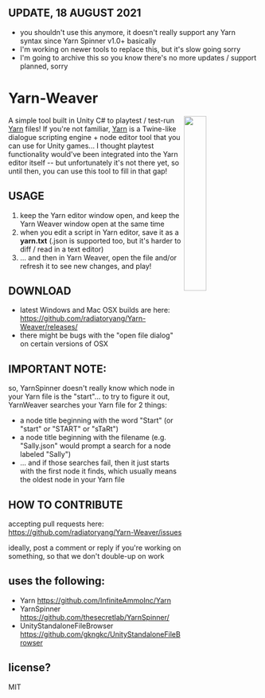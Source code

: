 ## UPDATE, 18 AUGUST 2021
- you shouldn't use this anymore, it doesn't really support any Yarn syntax since Yarn Spinner v1.0+ basically
- I'm working on newer tools to replace this, but it's slow going sorry
- I'm going to archive this so you know there's no more updates / support planned, sorry

# Yarn-Weaver
<img width=30% align=right src=https://raw.githubusercontent.com/radiatoryang/Yarn-Weaver/master/yarnWeaver_sample.gif> 

A simple tool built in Unity C# to playtest / test-run [Yarn](https://github.com/InfiniteAmmoInc/Yarn) files! If you're not familiar, [Yarn](https://github.com/InfiniteAmmoInc/Yarn) is a Twine-like dialogue scripting engine + node editor tool that you can use for Unity games... I thought playtest functionality would've been integrated into the Yarn editor itself -- but unfortunately it's not there yet, so until then, you can use this tool to fill in that gap! 

## USAGE
1. keep the Yarn editor window open, and keep the Yarn Weaver window open at the same time
2. when you edit a script in Yarn editor, save it as a **yarn.txt** (.json is supported too, but it's harder to diff / read in a text editor)
3. ... and then in Yarn Weaver, open the file and/or refresh it to see new changes, and play!

## DOWNLOAD
- latest Windows and Mac OSX builds are here: https://github.com/radiatoryang/Yarn-Weaver/releases/
- there might be bugs with the "open file dialog" on certain versions of OSX

## IMPORTANT NOTE:
so, YarnSpinner doesn't really know which node in your Yarn file is the "start"... to try to figure it out, YarnWeaver searches your Yarn file for 2 things:
- a node title beginning with the word "Start" (or "start" or "START" or "sTaRt")
- a node title beginning with the filename (e.g. "Sally.json" would prompt a search for a node labeled "Sally")
- ... and if those searches fail, then it just starts with the first node it finds, which usually means the oldest node in your Yarn file

## HOW TO CONTRIBUTE
accepting pull requests here: https://github.com/radiatoryang/Yarn-Weaver/issues

ideally, post a comment or reply if you're working on something, so that we don't double-up on work

## uses the following:
- Yarn https://github.com/InfiniteAmmoInc/Yarn
- YarnSpinner https://github.com/thesecretlab/YarnSpinner/
- UnityStandaloneFileBrowser https://github.com/gkngkc/UnityStandaloneFileBrowser

## license?
MIT
